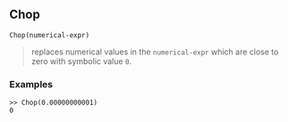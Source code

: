 ## Chop

```
Chop(numerical-expr)
```

> replaces numerical values in the `numerical-expr` which are close to zero with symbolic value `0`.

### Examples

```
>> Chop(0.00000000001)
0
```
